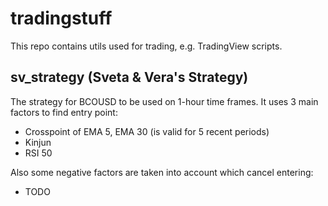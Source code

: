 # tradingstuff

This repo contains utils used for trading, e.g. TradingView scripts.

## sv_strategy (Sveta & Vera's Strategy)

The strategy for BCOUSD to be used on 1-hour time frames. It uses 3 main factors to find entry point:
- Crosspoint of EMA 5, EMA 30 (is valid for 5 recent periods)
- Kinjun
- RSI 50

Also some negative factors are taken into account which cancel entering:
- TODO
